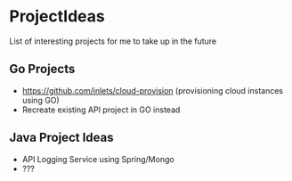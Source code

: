 # ProjectIdeas
List of interesting projects for me to take up in the future
## Go Projects
-  https://github.com/inlets/cloud-provision (provisioning cloud instances using GO)
- Recreate existing API project in GO instead
## Java Project Ideas
- API Logging Service using Spring/Mongo
- ???
